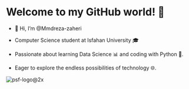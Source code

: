 # Welcome to my GitHub world! 🌟
- 👋 Hi, I’m @Mmdreza-zaheri

- Computer Science student at Isfahan University 🎓
- Passionate about learning Data Science 📊 and coding with Python 🐍.
- Eager to explore the endless possibilities of technology 🌐.
  
![psf-logo@2x](https://github.com/Mmdreza-zaheri/Mmdreza-zaheri/assets/124300818/c4a4817f-2f04-47e9-b576-4a1f47f18b11)




<!---
Mmdreza-zaheri/Mmdreza-zaheri is a ✨ special ✨ repository because its `README.md` (this file) appears on your GitHub profile.
You can click the Preview link to take a look at your changes.
--->
